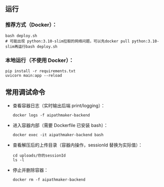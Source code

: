 ## 运行

### 推荐方式（Docker）：

```
bash deploy.sh
# 可能出现 python:3.10-slim拉取的网络问题，可以先docker pull python:3.10-slim再运行bash deploy.sh
```

### 本地运行（不使用 Docker）：

```
pip install -r requirements.txt
uvicorn main:app --reload
```

## 常用调试命令

- 查看容器日志（实时输出后端 print/logging）：

  ```
  docker logs -f aipathmaker-backend
  ```

- 进入容器内部（需要 Dockerfile 已安装 bash）：

  ```
  docker exec -it aipathmaker-backend bash
  ```

- 查看解压后的上传目录（容器内操作，sessionId 替换为实际值）：

  ```
  cd uploads/你的sessionId
  ls -l
  ```

- 停止并删除容器：
  ```
  docker rm -f aipathmaker-backend
  ```
